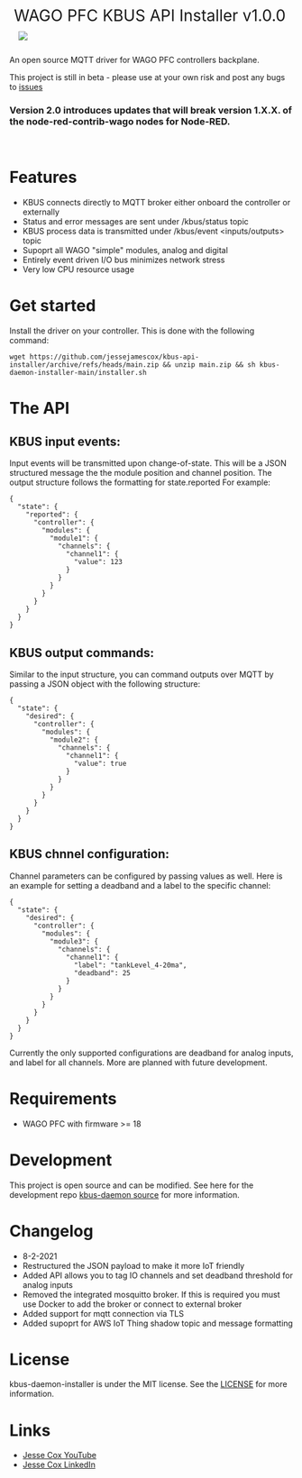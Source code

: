 <h1 style="font-weight:normal">
  &nbsp;WAGO PFC KBUS API Installer v1.0.0 &nbsp;
  <a href="kbus-daemon gif"><img src=images/daemon-installer.gif></a>
</h1>

An open source MQTT driver for WAGO PFC controllers backplane.

This project is still in beta - please use at your own risk and post any bugs to [issues](https://github.com/jessejamescox/kbus-daemon-installer/issues)

### Version 2.0 introduces updates that will break version 1.X.X. of the node-red-contrib-wago nodes for Node-RED.
<br>

# Features

- KBUS connects directly to MQTT broker either onboard the controller or externally
- Status and error messages are sent under <NodeID>/kbus/status topic
- KBUS process data is transmitted under <NodeID>/kbus/event <inputs/outputs> topic
- Supoprt all WAGO "simple" modules, analog and digital
- Entirely event driven I/O bus minimizes network stress
- Very low CPU resource usage

# Get started

Install the driver on your controller. This is done with the following command:

`wget https://github.com/jessejamescox/kbus-api-installer/archive/refs/heads/main.zip && unzip main.zip && sh kbus-daemon-installer-main/installer.sh`

# The API

## KBUS input events:

Input events will be transmitted upon change-of-state. This will be a JSON structured message the the module position and channel position. The output structure follows the formatting for state.reported For example:

```
{
  "state": {
    "reported": {
      "controller": {
        "modules": {
          "module1": {
            "channels": {
              "channel1": {
                "value": 123
              }
            }
          }
        }
      }
    }
  }
}
```

## KBUS output commands:

Similar to the input structure, you can command outputs over MQTT by passing a JSON object with the following structure:

```
{
  "state": {
    "desired": {
      "controller": {
        "modules": {
          "module2": {
            "channels": {
              "channel1": {
                "value": true
              }
            }
          }
        }
      }
    }
  }
}
```

## KBUS chnnel configuration:

Channel parameters can be configured by passing values as well.  Here is an example for setting a deadband and a label to the specific channel:

```
{
  "state": {
    "desired": {
      "controller": {
        "modules": {
          "module3": {
            "channels": {
              "channel1": {
                "label": "tankLevel_4-20ma",
                "deadband": 25
              }
            }
          }
        }
      }
    }
  }
}
```

Currently the only supported configurations are deadband for analog inputs, and label for all channels.   More are planned with future development.

# Requirements

- WAGO PFC with firmware >= 18

# Development

This project is open source and can be modified. See here for the development repo [kbus-daemon source](https://github.com/jessejamescox/wago-kbus-daemon) for more information.

# Changelog

- 8-2-2021
- Restructured the JSON payload to make it more IoT friendly
- Added API allows you to tag IO channels and set deadband threshold for analog inputs
- Removed the integrated mosquitto broker. If this is required you must use Docker to add the broker or connect to external broker
- Added support for mqtt connection via TLS
- Added supoprt for AWS IoT Thing shadow topic and message formatting

# License

kbus-daemon-installer is under the MIT license. See the [LICENSE](https://github.com/jessejamescox/kbus-daemon-installer/blob/main/LICENSE.md) for more information.

# Links

- [Jesse Cox YouTube](https://www.youtube.com/channel/UCXEwdiyGgzVDJD48f7rWOAw)
- [Jesse Cox LinkedIn](https://www.linkedin.com/in/jesse-cox-90535110/)

```

```
